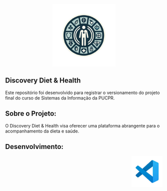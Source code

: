<p align="center">
  <img src="public/img/logo.png" width="200" height="200" alt="Discovery Diet & Health Logo">
</p>


## Discovery Diet & Health

Este repositório foi desenvolvido para registrar o versionamento do projeto final do curso de Sistemas da Informação da PUCPR. 

## Sobre o Projeto: 

O Discovery Diet & Health visa oferecer uma plataforma abrangente para o acompanhamento da dieta e saúde. 

## Desenvolvimento:

<p align="right">
  <img src="public/img/vscode.jpg" width="100" alt="vscode">
</p>